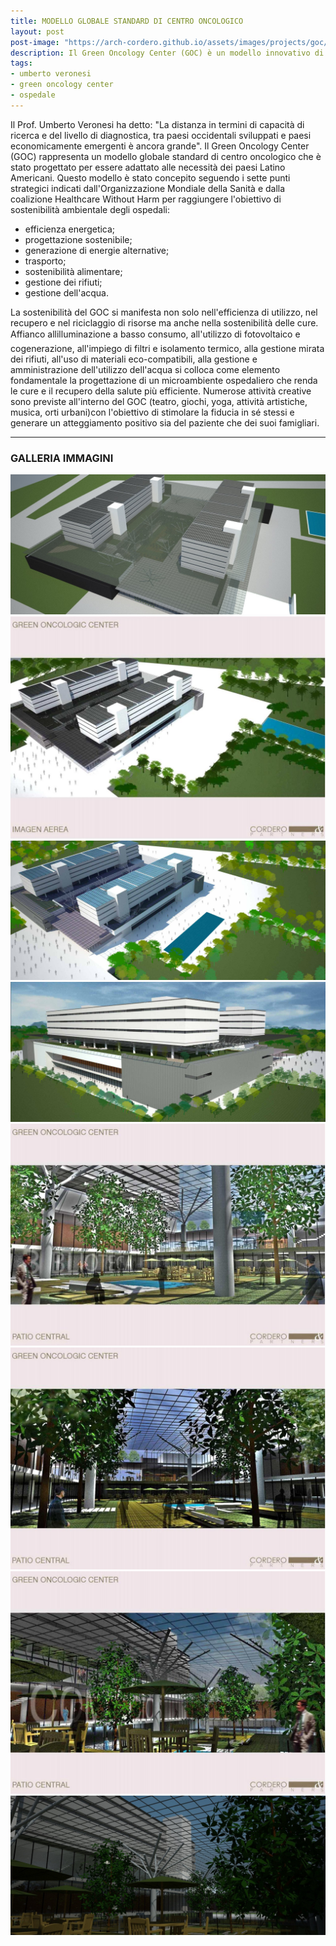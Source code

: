 ```yaml
---
title: MODELLO GLOBALE STANDARD DI CENTRO ONCOLOGICO
layout: post
post-image: "https://arch-cordero.github.io/assets/images/projects/goc/Area_3.jpg"
description: Il Green Oncology Center (GOC) è un modello innovativo di centro oncologico sostenibile, adattabile ai paesi latinoamericani, che integra efficienza energetica, gestione ambientale e attività creative per migliorare le cure e il benessere dei pazienti.
tags:
- umberto veronesi
- green oncology center
- ospedale
---
```


Il Prof. Umberto Veronesi ha detto: "La distanza in termini di capacità di ricerca e del livello di diagnostica, tra paesi occidentali sviluppati e paesi economicamente emergenti è ancora grande".
Il Green Oncology Center (GOC) rappresenta un modello globale standard di centro oncologico che è stato progettato per essere adattato alle necessità dei paesi Latino Americani.
Questo modello è stato concepito seguendo i sette punti strategici indicati dall'Organizzazione Mondiale della Sanità e dalla coalizione Healthcare Without Harm per raggiungere l'obiettivo di sostenibilità ambientale degli ospedali:
* efficienza energetica;
* progettazione sostenibile;
* generazione di energie alternative;
* trasporto;
* sostenibilità alimentare;
* gestione dei rifiuti;
* gestione dell'acqua.

La sostenibilità del GOC si manifesta non solo nell'efficienza di utilizzo, nel recupero e nel riciclaggio di risorse ma anche nella sostenibilità delle cure. Affianco allilluminazione a basso consumo, all'utilizzo di fotovoltaico e cogenerazione, all'impiego di filtri e isolamento termico, alla gestione mirata dei rifiuti, all'uso di materiali eco-compatibili, alla gestione e amministrazione dell'utilizzo dell'acqua si colloca come elemento fondamentale la progettazione di un microambiente ospedaliero che renda le cure e il recupero della salute più efficiente. Numerose attività creative sono previste all'interno del GOC (teatro, giochi, yoga, attività artistiche, musica, orti urbani)con l'obiettivo di stimolare la fiducia in sé stessi e generare un atteggiamento positivo sia del paziente che dei suoi famigliari.

---

### GALLERIA IMMAGINI
![Area 1](/assets/images/projects/goc/Area_1.jpg)  
![Area 2](/assets/images/projects/goc/Area_2.jpg)  
![Area 3](/assets/images/projects/goc/Area_3.jpg)  
![Area 4](/assets/images/projects/goc/Area_4.jpg)   
![Area 7](/assets/images/projects/goc/Area_7.jpg)  
![Area 8](/assets/images/projects/goc/Area_8.jpg)  
![Area 9](/assets/images/projects/goc/Area_9.jpg)  
![Area 10](/assets/images/projects/goc/Area_10.jpg)  

